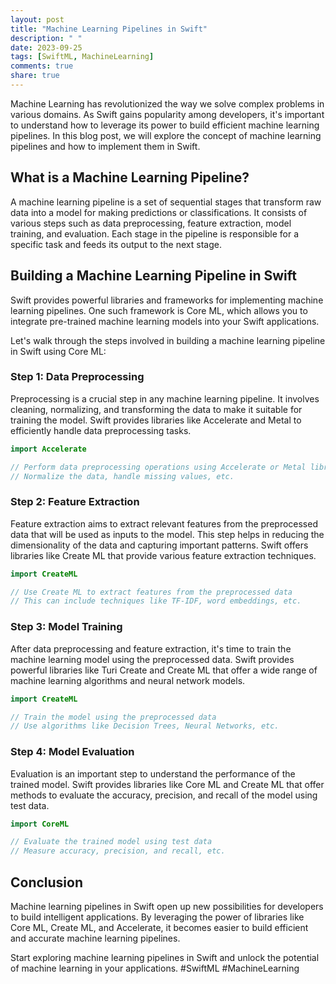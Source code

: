 ```yaml
---
layout: post
title: "Machine Learning Pipelines in Swift"
description: " "
date: 2023-09-25
tags: [SwiftML, MachineLearning]
comments: true
share: true
---
```


Machine Learning has revolutionized the way we solve complex problems in various domains. As Swift gains popularity among developers, it's important to understand how to leverage its power to build efficient machine learning pipelines. In this blog post, we will explore the concept of machine learning pipelines and how to implement them in Swift.

## What is a Machine Learning Pipeline?

A machine learning pipeline is a set of sequential stages that transform raw data into a model for making predictions or classifications. It consists of various steps such as data preprocessing, feature extraction, model training, and evaluation. Each stage in the pipeline is responsible for a specific task and feeds its output to the next stage.

## Building a Machine Learning Pipeline in Swift

Swift provides powerful libraries and frameworks for implementing machine learning pipelines. One such framework is Core ML, which allows you to integrate pre-trained machine learning models into your Swift applications.

Let's walk through the steps involved in building a machine learning pipeline in Swift using Core ML:

### Step 1: Data Preprocessing

Preprocessing is a crucial step in any machine learning pipeline. It involves cleaning, normalizing, and transforming the data to make it suitable for training the model. Swift provides libraries like Accelerate and Metal to efficiently handle data preprocessing tasks.

```swift
import Accelerate

// Perform data preprocessing operations using Accelerate or Metal libraries
// Normalize the data, handle missing values, etc.
```

### Step 2: Feature Extraction

Feature extraction aims to extract relevant features from the preprocessed data that will be used as inputs to the model. This step helps in reducing the dimensionality of the data and capturing important patterns. Swift offers libraries like Create ML that provide various feature extraction techniques.

```swift
import CreateML

// Use Create ML to extract features from the preprocessed data
// This can include techniques like TF-IDF, word embeddings, etc.
```

### Step 3: Model Training

After data preprocessing and feature extraction, it's time to train the machine learning model using the preprocessed data. Swift provides powerful libraries like Turi Create and Create ML that offer a wide range of machine learning algorithms and neural network models.

```swift
import CreateML

// Train the model using the preprocessed data
// Use algorithms like Decision Trees, Neural Networks, etc.
```

### Step 4: Model Evaluation

Evaluation is an important step to understand the performance of the trained model. Swift provides libraries like Core ML and Create ML that offer methods to evaluate the accuracy, precision, and recall of the model using test data.

```swift
import CoreML

// Evaluate the trained model using test data
// Measure accuracy, precision, and recall, etc.
```

## Conclusion

Machine learning pipelines in Swift open up new possibilities for developers to build intelligent applications. By leveraging the power of libraries like Core ML, Create ML, and Accelerate, it becomes easier to build efficient and accurate machine learning pipelines.

Start exploring machine learning pipelines in Swift and unlock the potential of machine learning in your applications. #SwiftML #MachineLearning